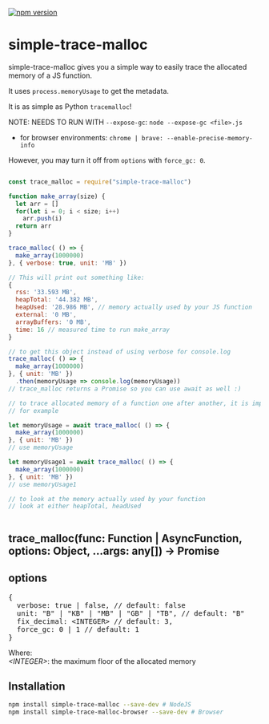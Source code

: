 [![npm version](https://img.shields.io/npm/v/simple-trace-malloc.svg)](https://npmjs.com/package/simple-trace-malloc)

# simple-trace-malloc

simple-trace-malloc gives you a simple way to easily trace the allocated memory of a JS function. 

It uses `process.memoryUsage` to get the metadata.

It is as simple as Python `tracemalloc`!

NOTE: NEEDS TO RUN WITH `--expose-gc`: `node --expose-gc <file>.js`

- for browser environments: `chrome | brave: --enable-precise-memory-info`

However, you may turn it off from `options` with `force_gc: 0`.

```js

const trace_malloc = require("simple-trace-malloc")

function make_array(size) {
  let arr = []
  for(let i = 0; i < size; i++) 
    arr.push(i)
  return arr
} 

trace_malloc( () => {
  make_array(1000000)
}, { verbose: true, unit: 'MB' })

// This will print out something like:
{
  rss: '33.593 MB',
  heapTotal: '44.382 MB',
  heapUsed: '28.986 MB', // memory actually used by your JS function
  external: '0 MB',
  arrayBuffers: '0 MB',
  time: 16 // measured time to run make_array
}

// to get this object instead of using verbose for console.log
trace_malloc( () => {
  make_array(1000000)
}, { unit: 'MB' })
  .then(memoryUsage => console.log(memoryUsage))
// trace_malloc returns a Promise so you can use await as well :)

// to trace allocated memory of a function one after another, it is important to use await to avoid weird behavior
// for example

let memoryUsage = await trace_malloc( () => {
  make_array(1000000)
}, { unit: 'MB' })
// use memoryUsage

let memoryUsage1 = await trace_malloc( () => {
  make_array(1000000)
}, { unit: 'MB' })
// use memoryUsage1

// to look at the memory actually used by your function
// look at either heapTotal, headUsed



```

## trace_malloc(func: Function | AsyncFunction, options: Object, ...args: any[]) -> Promise<any>

  <h2>options</h2>
  <pre>
{
  verbose: true | false, // default: false
  unit: "B" | "KB" | "MB" | "GB" | "TB", // default: "B"
  fix_decimal: &lt;INTEGER&gt; // default: 3,
  force_gc: 0 | 1 // default: 1
}</pre>
  <p>Where:<br>
    <i>&lt;INTEGER&gt;</i>: the maximum floor of the allocated memory <br>
  </p>


## Installation

```sh
npm install simple-trace-malloc --save-dev # NodeJS
npm install simple-trace-malloc-browser --save-dev # Browser
```
